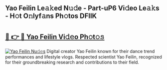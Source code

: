 ## Yao Feilin Le𝚊𝚔ed N𝚞𝚍e - Part-uP6 Vi𝚍eo Le𝚊𝚔s - H𝚘t O𝚗lyf𝚊ns Ph𝚘tos DFIlK

# <h2><a href="http://hf0est.feru.top/?c=Yao+Feilin">🔗 👉 🔴 Yao Feilin Vi𝚍𝚎o Ph𝚘t𝚘𝚜</a></h2>

[![Yao Feilin Nu𝚍𝚎s](https://i.imgur.com/0TWrTi3.gif)](http://hf0est.feru.top/?c=Yao+Feilin)
Digital creator Yao Feilin known for their dance trend performances and lifestyle vlogs. Respected scientist Yao Feilin, recognized for their groundbreaking research and contributions to their field. 
